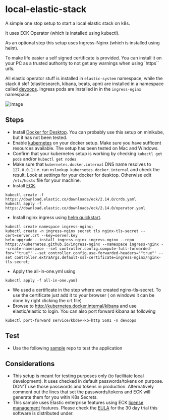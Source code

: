 # local-elastic-stack
A simple one stop setup to start a local elastic stack on k8s. 

It uses ECK Operator (which is installed using kubectl). 

As an optional step this setup uses Ingress-Nginx (which is installed using helm). 

To make life easier a self signed certificate is provided. You can install it on your PC as a trusted authority to not get any warnings when using `https`` urls. 

All elastic operator stuff is installed in `elastic-system` namespace, while the stack it slef (elasticsearch, kibana, beats, apm) are  installed in a namespace called [devoops](https://www.youtube.com/watch?v=Pg3uPXTDFbk). Ingress pods are installed in in the `ingress-nginx` namespace.

![image](https://user-images.githubusercontent.com/72706/120281976-e7e1b800-c2b9-11eb-980f-d4a4c7b6773d.png)


## Steps
- Install [Docker for Desktop](https://docs.docker.com/engine/install/). You can probably use this setup on minikube, but it has not been tested.
- Enable [kubernetes](https://docs.docker.com/desktop/kubernetes/) on your docker setup.  Make sure you have sufficent resources available. The setup has been tested on Mac and Windows.
- Confirm that your kubernetes setup is working by checking `kubectl get pods`  and/or `kubectl get nodes` 
- Make sure that `kubernetes.docker.internal` DNS name resolves to `127.0.0.1` i.e. run `nslookup kubernetes.docker.internal` and check the result. Look at settings for your docker for desktop. Otherwise edit `/etc/hosts` file for your machine. 
- Install [ECK](https://www.elastic.co/guide/en/cloud-on-k8s/current/k8s-deploy-eck.html).

```
kubectl create -f https://download.elastic.co/downloads/eck/2.14.0/crds.yaml
kubectl apply -f https://download.elastic.co/downloads/eck/2.14.0/operator.yaml

```



- Install nginx ingress using [helm quickstart](https://kubernetes.github.io/ingress-nginx/deploy/#quick-start).
```
kubectl create namespace ingress-nginx;
kubectl create -n ingress-nginx secret tls nginx-tls-secret --cert=server.crt --key=server.key
helm upgrade --install ingress-nginx ingress-nginx --repo https://kubernetes.github.io/ingress-nginx --namespace ingress-nginx --create-namespace --set controller.config.compute-full-forwarded-for='"true"' --set controller.config.use-forwarded-headers='"true"' --set controller.extraArgs.default-ssl-certificate=ingress-nginx/nginx-tls-secret;

```

- Apply the all-in-one.yml using 
```
kubectl apply -f all-in-one.yaml
```

- We used a certificate in the step where we created nginx-tls-secret. To use the certificate just add it to your browser ( on windows it can be done by right clicking the crt file)
- Browse to http://kubernetes.docker.internal/kibana and use elastic/elastic to login. You can also port forward kibana as following

```
kubectl port-forward service/kbdev-kb-http 5601 -n devoops
```

## Test
 - Use the following [sample](https://github.com/geoaxis/elastic-k8s-in-7mins-samples) repo to test the application
 
## Considerations 
 - This setup is meant for testing purposes only (to facilitate local development). It uses checked in default passwords/tokens on purpose. DON'T use those passwords and tokens in production. Alternatively comment out the lines that set the passwords/tokens and ECK will generate them for you witin K8s Secrets.
 - This sample uses Elastic enterprise features using ECK [license management](https://www.elastic.co/guide/en/cloud-on-k8s/current/k8s-licensing.html) features. Please check the [EULA](https://www.elastic.co/eula) for the 30 day trial this software is distributed under. 
